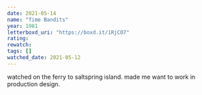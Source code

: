 ```yaml
---
date: 2021-05-14
name: "Time Bandits"
year: 1981
letterboxd_uri: "https://boxd.it/1RjCO7"
rating: 
rewatch: 
tags: []
watched_date: 2021-05-12
---
```


watched on the ferry to saltspring island. made me want to work in production design.
